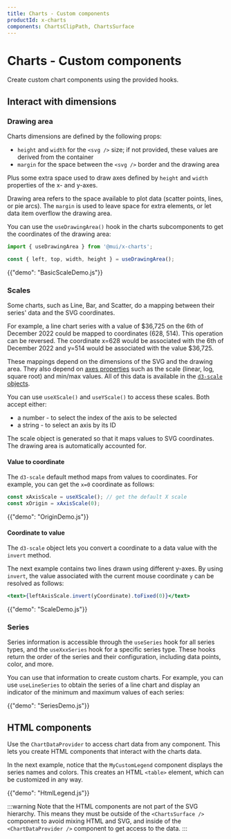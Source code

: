 ```yaml
---
title: Charts - Custom components
productId: x-charts
components: ChartsClipPath, ChartsSurface
---
```


# Charts - Custom components

<p class="description">Create custom chart components using the provided hooks.</p>

## Interact with dimensions

### Drawing area

Charts dimensions are defined by the following props:

- `height` and `width` for the `<svg />` size; if not provided, these values are derived from the container
- `margin` for the space between the `<svg />` border and the drawing area

Plus some extra space used to draw axes defined by `height` and `width` properties of the x- and y-axes.


Drawing area refers to the space available to plot data (scatter points, lines, or pie arcs).
The `margin` is used to leave space for extra elements, or let data item overflow the drawing area.

You can use the `useDrawingArea()` hook in the charts subcomponents to get the coordinates of the drawing area:

```jsx
import { useDrawingArea } from '@mui/x-charts';

const { left, top, width, height } = useDrawingArea();
```

{{"demo": "BasicScaleDemo.js"}}

### Scales

Some charts, such as Line, Bar, and Scatter, do a mapping between their series' data and the SVG coordinates.

For example, a line chart series with a value of $36,725 on the 6th of December 2022 could be mapped to coordinates (628, 514).
This operation can be reversed.
The coordinate x=628 would be associated with the 6th of December 2022 and y=514 would be associated with the value $36,725.

These mappings depend on the dimensions of the SVG and the drawing area.
They also depend on [axes properties](/x/react-charts/axis/) such as the scale (linear, log, square root) and min/max values.
All of this data is available in the [`d3-scale` objects](https://github.com/d3/d3-scale).

You can use `useXScale()` and `useYScale()` to access these scales.
Both accept either:

- a number - to select the index of the axis to be selected
- a string - to select an axis by its ID

The scale object is generated so that it maps values to SVG coordinates.
The drawing area is automatically accounted for.

#### Value to coordinate

The `d3-scale` default method maps from values to coordinates.
For example, you can get the `x=0` coordinate as follows:

```jsx
const xAxisScale = useXScale(); // get the default X scale
const xOrigin = xAxisScale(0);
```

{{"demo": "OriginDemo.js"}}

#### Coordinate to value

The `d3-scale` object lets you convert a coordinate to a data value with the `invert` method.

The next example contains two lines drawn using different y-axes.
By using `invert`, the value associated with the current mouse coordinate `y` can be resolved as follows:

```jsx
<text>{leftAxisScale.invert(yCoordinate).toFixed(0)}</text>
```

{{"demo": "ScaleDemo.js"}}

### Series

Series information is accessible through the `useSeries` hook for all series types, and the `useXxxSeries` hook for a specific series type.
These hooks return the order of the series and their configuration, including data points, color, and more.

You can use that information to create custom charts.
For example, you can use `useLineSeries` to obtain the series of a line chart and display an indicator of the minimum and maximum values of each series:

{{"demo": "SeriesDemo.js"}}

## HTML components

Use the `ChartDataProvider` to access chart data from any component.
This lets you create HTML components that interact with the charts data.

In the next example, notice that the `MyCustomLegend` component displays the series names and colors.
This creates an HTML `<table>` element, which can be customized in any way.

{{"demo": "HtmlLegend.js"}}

:::warning
Note that the HTML components are not part of the SVG hierarchy.
This means they must be outside of the `<ChartsSurface />` component to avoid mixing HTML and SVG, and inside of the `<ChartDataProvider />` component to get access to the data.
:::
